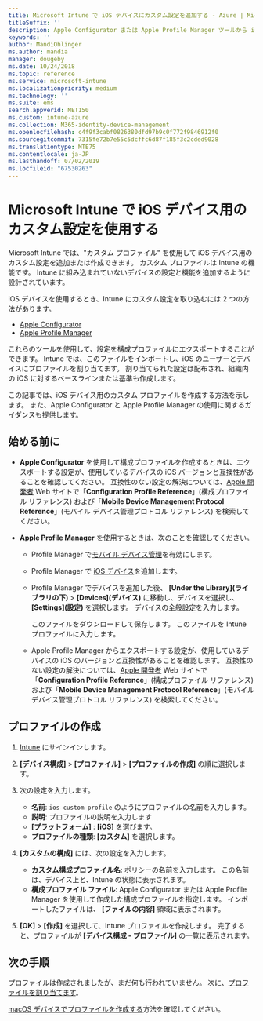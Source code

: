 ```yaml
---
title: Microsoft Intune で iOS デバイスにカスタム設定を追加する - Azure | Microsoft Docs
titleSuffix: ''
description: Apple Configurator または Apple Profile Manager ツールから iOS の設定をエクスポートした後、Microsoft Intune にそれらの設定をインポートします。 これらの設定では、iOS デバイスでのカスタム設定と機能を作成、使用、制御できます。 このカスタム プロファイルを組織内の iOS デバイスに割り当てたり配布したりして、ベースラインまたは基準を作成できます。
keywords: ''
author: MandiOhlinger
ms.author: mandia
manager: dougeby
ms.date: 10/24/2018
ms.topic: reference
ms.service: microsoft-intune
ms.localizationpriority: medium
ms.technology: ''
ms.suite: ems
search.appverid: MET150
ms.custom: intune-azure
ms.collection: M365-identity-device-management
ms.openlocfilehash: c4f9f3cabf0826380dfd97b9c0f772f9846912f0
ms.sourcegitcommit: 7315fe72b7e55c5dcffc6d87f185f3c2cded9028
ms.translationtype: MTE75
ms.contentlocale: ja-JP
ms.lasthandoff: 07/02/2019
ms.locfileid: "67530263"
---
```

# <a name="use-custom-settings-for-ios-devices-in-microsoft-intune"></a>Microsoft Intune で iOS デバイス用のカスタム設定を使用する

Microsoft Intune では、"カスタム プロファイル" を使用して iOS デバイス用のカスタム設定を追加または作成できます。 カスタム プロファイルは Intune の機能です。 Intune に組み込まれていないデバイスの設定と機能を追加するように設計されています。

iOS デバイスを使用するとき、Intune にカスタム設定を取り込むには 2 つの方法があります。

- [Apple Configurator](https://itunes.apple.com/app/apple-configurator-2/id1037126344?mt=12)
- [Apple Profile Manager](https://support.apple.com/profile-manager)

これらのツールを使用して、設定を構成プロファイルにエクスポートすることができます。 Intune では、このファイルをインポートし、iOS のユーザーとデバイスにプロファイルを割り当てます。 割り当てられた設定は配布され、組織内の iOS に対するベースラインまたは基準も作成します。

この記事では、iOS デバイス用のカスタム プロファイルを作成する方法を示します。 また、Apple Configurator と Apple Profile Manager の使用に関するガイダンスも提供します。

## <a name="before-you-begin"></a>始める前に

- **Apple Configurator** を使用して構成プロファイルを作成するときは、エクスポートする設定が、使用しているデバイスの iOS バージョンと互換性があることを確認してください。 互換性のない設定の解決については、[Apple 開発者](https://developer.apple.com/) Web サイトで「**Configuration Profile Reference**」(構成プロファイル リファレンス) および「**Mobile Device Management Protocol Reference**」(モバイル デバイス管理プロトコル リファレンス) を検索してください。

- **Apple Profile Manager** を使用するときは、次のことを確認してください。

  - Profile Manager で[モバイル デバイス管理](https://help.apple.com/serverapp/mac/5.7/#/apd05B9B761-D390-4A75-9251-E9AD29A61D0C)を有効にします。
  - Profile Manager で [iOS デバイス](https://help.apple.com/profilemanager/mac/5.7/#/pm9onzap1984)を追加します。
  - Profile Manager でデバイスを追加した後、 **[Under the Library]\(ライブラリの下\)**  >  **[Devices]\(デバイス\)** に移動し、デバイスを選択し、 **[Settings]\(設定\)** を選択します。 デバイスの全般設定を入力します。

    このファイルをダウンロードして保存します。 このファイルを Intune プロファイルに入力します。

  - Apple Profile Manager からエクスポートする設定が、使用しているデバイスの iOS のバージョンと互換性があることを確認します。 互換性のない設定の解決については、[Apple 開発者](https://developer.apple.com/) Web サイトで「**Configuration Profile Reference**」(構成プロファイル リファレンス) および「**Mobile Device Management Protocol Reference**」(モバイル デバイス管理プロトコル リファレンス) を検索してください。

## <a name="create-the-profile"></a>プロファイルの作成

1. [Intune](https://go.microsoft.com/fwlink/?linkid=2090973) にサインインします。
2. **[デバイス構成]**  >  **[プロファイル]**  >  **[プロファイルの作成]** の順に選択します。
3. 次の設定を入力します。

    - **名前**: `ios custom profile` のようにプロファイルの名前を入力します。
    - **説明**: プロファイルの説明を入力します
    - **[プラットフォーム]** : **[iOS]** を選びます。
    - **プロファイルの種類**: **[カスタム]** を選択します。

4. **[カスタムの構成]** には、次の設定を入力します。

    - **カスタム構成プロファイル名**: ポリシーの名前を入力します。 この名前は、デバイス上と、Intune の状態に表示されます。
    - **構成プロファイル ファイル**: Apple Configurator または Apple Profile Manager を使用して作成した構成プロファイルを指定します。 インポートしたファイルは、 **[ファイルの内容]** 領域に表示されます。

5. **[OK]**  >  **[作成]** を選択して、Intune プロファイルを作成します。 完了すると、プロファイルが **[デバイス構成 - プロファイル]** の一覧に表示されます。

## <a name="next-steps"></a>次の手順

プロファイルは作成されましたが、まだ何も行われていません。 次に、[プロファイルを割り当てます](device-profile-assign.md)。

[macOS デバイスでプロファイルを作成する](custom-settings-macos.md)方法を確認してください。 
